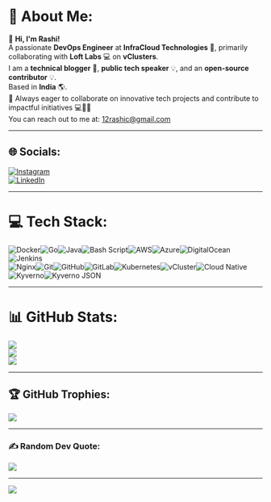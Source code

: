 
# 💫 About Me:
👋 **Hi, I'm Rashi!**  
A passionate **DevOps Engineer** at **InfraCloud Technologies** 🚀, primarily collaborating with **Loft Labs** 💻 on **vClusters**.  
I am a **technical blogger** 🔎, **public tech speaker** 💡, and an **open-source contributor** 💡.  
Based in **India** 🌎.  
🌟 Always eager to collaborate on innovative tech projects and contribute to impactful initiatives 💻🤝✨  
You can reach out to me at: [12rashic@gmail.com](mailto:12rashic@gmail.com)

---

## 🌐 Socials:
[![Instagram](https://img.shields.io/badge/Instagram-%23F8C8D8.svg?logo=Instagram&logoColor=white)](https://instagram.com/Rashi%20Chaubal)  
[![LinkedIn](https://img.shields.io/badge/LinkedIn-%23A2D9FF.svg?logo=linkedin&logoColor=white)](https://linkedin.com/in/Rashi%20Chaubal)

---

# 💻 Tech Stack:
![Docker](https://img.shields.io/badge/docker-%23F8C8D8.svg?style=for-the-badge&logo=docker&logoColor=white)![Go](https://img.shields.io/badge/go-%23A8E6CF.svg?style=for-the-badge&logo=go&logoColor=white)![Java](https://img.shields.io/badge/java-%23ED8B00.svg?style=for-the-badge&logo=openjdk&logoColor=white)![Bash Script](https://img.shields.io/badge/bash_script-%23121011.svg?style=for-the-badge&logo=gnu-bash&logoColor=white)![AWS](https://img.shields.io/badge/AWS-%23F7E29A.svg?style=for-the-badge&logo=amazon-aws&logoColor=white)![Azure](https://img.shields.io/badge/azure-%230072C6.svg?style=for-the-badge&logo=microsoftazure&logoColor=white)![DigitalOcean](https://img.shields.io/badge/DigitalOcean-%230167ff.svg?style=for-the-badge&logo=digitalOcean&logoColor=white)![Jenkins](https://img.shields.io/badge/jenkins-%232C5263.svg?style=for-the-badge&logo=jenkins&logoColor=white)  
![Nginx](https://img.shields.io/badge/nginx-%23009639.svg?style=for-the-badge&logo=nginx&logoColor=white)![Git](https://img.shields.io/badge/git-%23F05033.svg?style=for-the-badge&logo=git&logoColor=white)![GitHub](https://img.shields.io/badge/github-%23121011.svg?style=for-the-badge&logo=github&logoColor=white)![GitLab](https://img.shields.io/badge/gitlab-%23181717.svg?style=for-the-badge&logo=gitlab&logoColor=white)![Kubernetes](https://img.shields.io/badge/kubernetes-%23A2D9FF.svg?style=for-the-badge&logo=kubernetes&logoColor=white)![vCluster](https://img.shields.io/badge/vCluster-%23D8AAD8.svg?style=for-the-badge&logo=kubernetes&logoColor=white)![Cloud Native](https://img.shields.io/badge/Cloud%20Native-%23A8E6CF.svg?style=for-the-badge&logo=cloudsmith&logoColor=white)![Kyverno](https://img.shields.io/badge/Kyverno-%23F1E0B7.svg?style=for-the-badge&logo=kyverno&logoColor=white)![Kyverno JSON](https://img.shields.io/badge/Kyverno%20JSON-%23F1E0B7.svg?style=for-the-badge&logo=kyverno&logoColor=white)

---

# 📊 GitHub Stats:
![](https://github-readme-stats.vercel.app/api?username=12rashic&theme=dark&hide_border=false&include_all_commits=false&count_private=false)<br/>
![](https://github-readme-streak-stats.herokuapp.com/?user=12rashic&theme=dark&hide_border=false)<br/>
![](https://github-readme-stats.vercel.app/api/top-langs/?username=12rashic&theme=dark&hide_border=false&include_all_commits=false&count_private=false&layout=compact)

---

## 🏆 GitHub Trophies:
![](https://github-profile-trophy.vercel.app/?username=12rashic&theme=onestar&no-frame=false&no-bg=true&margin-w=4&column=6&row=1&title=Multi%20Repo%20Stars&title-color=%23F8C8D8&rank=-1&rank-color=%23A2D9FF&symbol=star%20%F0%9F%8E%9A)

---

### ✍️ Random Dev Quote:
![](https://quotes-github-readme.vercel.app/api?type=horizontal&theme=radical)

---

[![](https://visitcount.itsvg.in/api?id=12rashic&icon=0&color=7)](https://visitcount.itsvg.in)

<!-- Proudly created with GPRM ( https://gprm.itsvg.in ) -->
